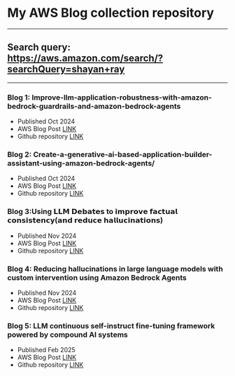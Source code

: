 # My AWS Blog collection repository
-----

## Search query: https://aws.amazon.com/search/?searchQuery=shayan+ray

-----

### Blog 1: Improve-llm-application-robustness-with-amazon-bedrock-guardrails-and-amazon-bedrock-agents

- Published Oct 2024  
- AWS Blog Post [LINK](https://aws.amazon.com/blogs/machine-learning/improve-llm-application-robustness-with-amazon-bedrock-guardrails-and-amazon-bedrock-agents/)
- Github repository [LINK](https://github.com/aws-samples/using-bedrock-guardrails-with-bedrock-agents-to-improve-adversarial-robustness)

### Blog 2: Create-a-generative-ai-based-application-builder-assistant-using-amazon-bedrock-agents/

- Published Oct 2024  
- AWS Blog Post [LINK](https://aws.amazon.com/blogs/machine-learning/create-a-generative-ai-based-application-builder-assistant-using-amazon-bedrock-agents/)
- Github repository [LINK]([https://github.com/aws-samples/using-bedrock-guardrails-with-bedrock-agents-to-improve-adversarial-robustness](https://github.com/aws-samples/application-builder-assistant-using-bedrock-agents-and-multiple-knowledge-bases/tree/main))

### Blog 3:Using 𝗟𝗟𝗠 𝗗𝗲𝗯𝗮𝘁𝗲𝘀 to 𝗶𝗺𝗽𝗿𝗼𝘃𝗲 𝗳𝗮𝗰𝘁𝘂𝗮𝗹 𝗰𝗼𝗻𝘀𝗶𝘀𝘁𝗲𝗻𝗰𝘆(𝗮𝗻𝗱 𝗿𝗲𝗱𝘂𝗰𝗲 𝗵𝗮𝗹𝗹𝘂𝗰𝗶𝗻𝗮𝘁𝗶𝗼𝗻𝘀)
- Published Nov 2024
- AWS Blog Post [LINK](https://aws.amazon.com/blogs/machine-learning/improve-factual-consistency-with-llm-debates/)
- Github repository [LINK](https://github.com/aws-samples/improve-factual-consistency-with-llm-debate-technique)

### Blog 4: Reducing hallucinations in large language models with custom intervention using Amazon Bedrock Agents
- Published Nov 2024
- AWS Blog Post [LINK](https://aws.amazon.com/blogs/machine-learning/reducing-hallucinations-in-large-language-models-with-custom-intervention-using-amazon-bedrock-agents/)
- Github repository [LINK](https://github.com/aws-samples/responsible_ai_reduce_hallucinations_for_genai_apps)

### Blog 5: LLM continuous self-instruct fine-tuning framework powered by compound AI systems
- Published Feb 2025
- AWS Blog Post [LINK](https://aws.amazon.com/blogs/machine-learning/llm-continuous-self-instruct-fine-tuning-framework-powered-by-a-compound-ai-system-on-amazon-sagemaker/)
- Github repository [LINK](https://github.com/aws-samples/amlc-2024-tutorial-continuous-fine-tuning-compound-ai/tree/main)
